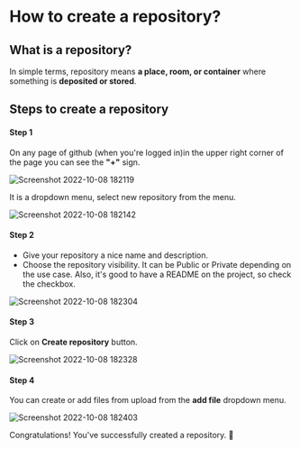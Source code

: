 # How to create a repository?

## What is a repository?

 In simple terms, repository means **a place, room, or container** where something is **deposited or stored**.

## Steps to create a repository

#### Step 1
 On any page of github (when you're logged in)in the upper right corner of the page you can see the **"+"** sign. 

 ![Screenshot 2022-10-08 182119](https://user-images.githubusercontent.com/111558974/194709033-fa1942f2-2014-4123-99f9-dbf0f32bdb5c.png)
 
 It is a dropdown menu, select new repository from the menu.

![Screenshot 2022-10-08 182142](https://user-images.githubusercontent.com/111558974/194709087-749c2205-e137-4c53-ab79-02f8e7ae5e6a.png)

#### Step 2

- Give your repository a nice name and description. 
- Choose the repository visibility. It can be Public or Private depending on the use case. Also, it's good to have a README on the project, so check the checkbox.

![Screenshot 2022-10-08 182304](https://user-images.githubusercontent.com/111558974/194709475-e202c3e1-6314-49b4-b452-243d36f88427.png)

#### Step 3

Click on **Create repository** button.

![Screenshot 2022-10-08 182328](https://user-images.githubusercontent.com/111558974/194709292-0a3c6979-bc8f-4be8-b09f-ee6deda1fdd3.png)

#### Step 4

You can create or add files from upload from the **add file** dropdown menu.

![Screenshot 2022-10-08 182403](https://user-images.githubusercontent.com/111558974/194709983-93b5f3da-218b-4627-b362-1ad310757cc3.png)

Congratulations! You've successfully created a repository. 🎉
